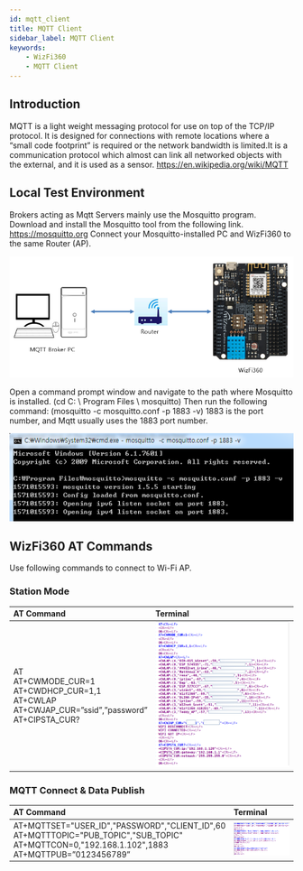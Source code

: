 ```yaml
---
id: mqtt_client
title: MQTT Client
sidebar_label: MQTT Client
keywords: 
    - WizFi360
    - MQTT Client
---
```


## Introduction

MQTT is a light weight messaging protocol for use on top of the TCP/IP protocol. It is designed for connections with remote locations where a “small code footprint” is required or the network bandwidth is limited.It is a communication protocol which almost can link all networked objects with the external, and it is used as a sensor. https://en.wikipedia.org/wiki/MQTT

## Local Test Environment

Brokers acting as Mqtt Servers mainly use the Mosquitto program. Download and install the Mosquitto tool from the following link. https://mosquitto.org
Connect your Mosquitto-installed PC and WizFi360 to the same Router (AP).

![](/img/basic_guides/mqtt_client/fig1.png)

Open a command prompt window and navigate to the path where Mosquitto is installed. (cd C: \ Program Files \ mosquitto)
Then run the following command: (mosquitto -c mosquitto.conf -p 1883 -v) 1883 is the port number, and Mqtt usually uses the 1883 port number.

![](/img/basic_guides/mqtt_client/fig2.png)

## WizFi360 AT Commands

Use following commands to connect to Wi-Fi AP.

### Station Mode

| AT Command | Terminal |
|:--------|:--------|
| AT<br /> AT+CWMODE_CUR=1<br />AT+CWDHCP_CUR=1,1<br />AT+CWLAP<br />AT+CWJAP_CUR=”ssid”,”password”<br />AT+CIPSTA_CUR? |![](/img/basic_guides/mqtt_client/fig3.png)|

### MQTT Connect & Data Publish

| AT Command | Terminal |
|:--------|:--------|
| AT+MQTTSET="USER_ID","PASSWORD","CLIENT_ID",60<br />AT+MQTTTOPIC="PUB_TOPIC","SUB_TOPIC"<br />AT+MQTTCON=0,"192.168.1.102",1883<br />AT+MQTTPUB=”0123456789” |![](/img/basic_guides/mqtt_client/fig4.png)|
